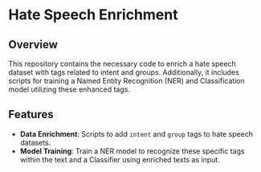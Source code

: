 # Hate Speech Enrichment

## Overview
This repository contains the necessary code to enrich a hate speech dataset with tags related to intent and groups. Additionally, it includes scripts for training a Named Entity Recognition (NER) and Classification model utilizing these enhanced tags.

## Features
- **Data Enrichment**: Scripts to add `intent` and `group` tags to hate speech datasets.
- **Model Training**: Train a NER model to recognize these specific tags within the text and a Classifier using enriched texts as input.
